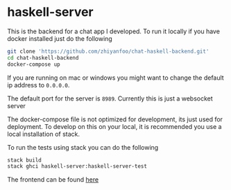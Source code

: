 # haskell-server

This is the backend for a chat app I developed. To run it locally if you have docker installed
just do the following
```bash
git clone 'https://github.com/zhiyanfoo/chat-haskell-backend.git'
cd chat-haskell-backend
docker-compose up
```

If you are running on mac or windows you might want to change the default ip address
to `0.0.0.0`.

The default port for the server is `8989`. Currently this is just a websocket server

The docker-compose file is not optimized for development, its just used for deployment.
To develop on this on your local, it is recommended you use a local installation of stack.

To run the tests using stack you can do the following

```bash
stack build
stack ghci haskell-server:haskell-server-test
```

The frontend can be found [here](https://github.com/zhiyanfoo/ui)

